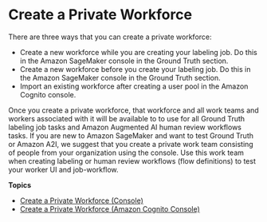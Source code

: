 # Create a Private Workforce<a name="sms-workforce-create-private"></a>

 There are three ways that you can create a private workforce:
+ Create a new workforce while you are creating your labeling job\. Do this in the Amazon SageMaker console in the Ground Truth section\. 
+ Create a new workforce before you create your labeling job\. Do this in the Amazon SageMaker console in the Ground Truth section\. 
+ Import an existing workforce after creating a user pool in the Amazon Cognito console\. 

Once you create a private workforce, that workforce and all work teams and workers associated with it will be available to to use for all Ground Truth labeling job tasks and Amazon Augmented AI human review workflows tasks\. If you are new to Amazon SageMaker and want to test Ground Truth or Amazon A2I, we suggest that you create a private work team consisting of people from your organization using the console\. Use this work team when creating labeling or human review workflows \(flow definitions\) to test your worker UI and job\-workflow\. 

**Topics**
+ [Create a Private Workforce \(Console\)](sms-workforce-create-private-console.md)
+ [Create a Private Workforce \(Amazon Cognito Console\)](sms-workforce-create-private-cognito.md)